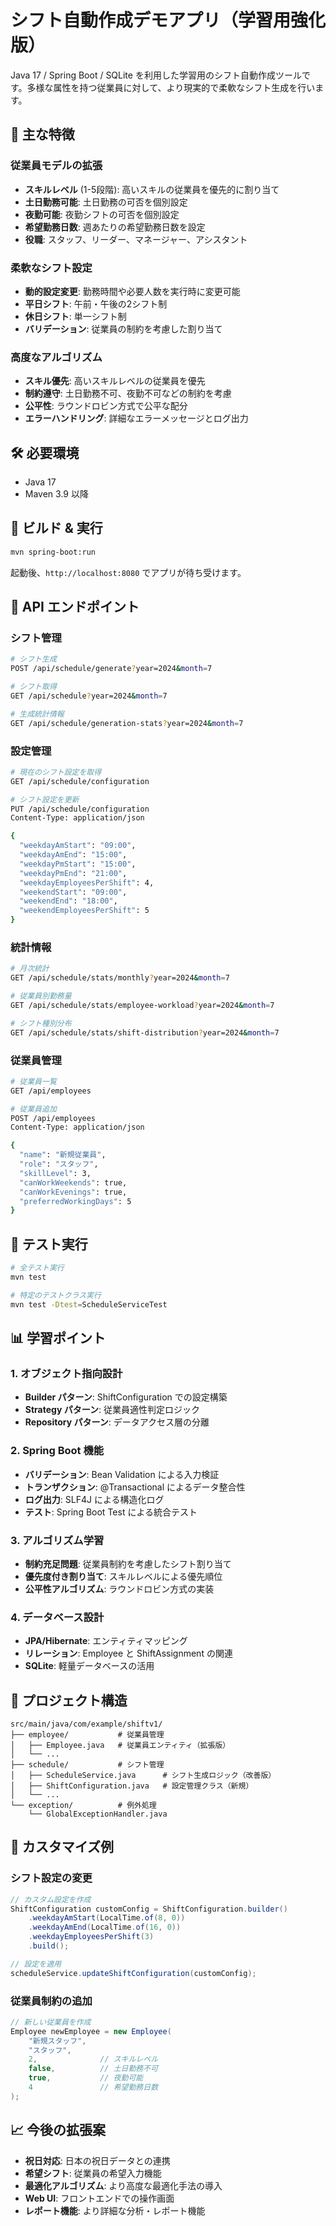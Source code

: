 # シフト自動作成デモアプリ（学習用強化版）

Java 17 / Spring Boot / SQLite を利用した学習用のシフト自動作成ツールです。多様な属性を持つ従業員に対して、より現実的で柔軟なシフト生成を行います。

## 🚀 主な特徴

### 従業員モデルの拡張
- **スキルレベル** (1-5段階): 高いスキルの従業員を優先的に割り当て
- **土日勤務可能**: 土日勤務の可否を個別設定
- **夜勤可能**: 夜勤シフトの可否を個別設定
- **希望勤務日数**: 週あたりの希望勤務日数を設定
- **役職**: スタッフ、リーダー、マネージャー、アシスタント

### 柔軟なシフト設定
- **動的設定変更**: 勤務時間や必要人数を実行時に変更可能
- **平日シフト**: 午前・午後の2シフト制
- **休日シフト**: 単一シフト制
- **バリデーション**: 従業員の制約を考慮した割り当て

### 高度なアルゴリズム
- **スキル優先**: 高いスキルレベルの従業員を優先
- **制約遵守**: 土日勤務不可、夜勤不可などの制約を考慮
- **公平性**: ラウンドロビン方式で公平な配分
- **エラーハンドリング**: 詳細なエラーメッセージとログ出力

## 🛠️ 必要環境
- Java 17
- Maven 3.9 以降

## 🚀 ビルド & 実行
```bash
mvn spring-boot:run
```

起動後、`http://localhost:8080` でアプリが待ち受けます。

## 📡 API エンドポイント

### シフト管理
```bash
# シフト生成
POST /api/schedule/generate?year=2024&month=7

# シフト取得
GET /api/schedule?year=2024&month=7

# 生成統計情報
GET /api/schedule/generation-stats?year=2024&month=7
```

### 設定管理
```bash
# 現在のシフト設定を取得
GET /api/schedule/configuration

# シフト設定を更新
PUT /api/schedule/configuration
Content-Type: application/json

{
  "weekdayAmStart": "09:00",
  "weekdayAmEnd": "15:00",
  "weekdayPmStart": "15:00",
  "weekdayPmEnd": "21:00",
  "weekdayEmployeesPerShift": 4,
  "weekendStart": "09:00",
  "weekendEnd": "18:00",
  "weekendEmployeesPerShift": 5
}
```

### 統計情報
```bash
# 月次統計
GET /api/schedule/stats/monthly?year=2024&month=7

# 従業員別勤務量
GET /api/schedule/stats/employee-workload?year=2024&month=7

# シフト種別分布
GET /api/schedule/stats/shift-distribution?year=2024&month=7
```

### 従業員管理
```bash
# 従業員一覧
GET /api/employees

# 従業員追加
POST /api/employees
Content-Type: application/json

{
  "name": "新規従業員",
  "role": "スタッフ",
  "skillLevel": 3,
  "canWorkWeekends": true,
  "canWorkEvenings": true,
  "preferredWorkingDays": 5
}
```

## 🧪 テスト実行
```bash
# 全テスト実行
mvn test

# 特定のテストクラス実行
mvn test -Dtest=ScheduleServiceTest
```

## 📊 学習ポイント

### 1. オブジェクト指向設計
- **Builder パターン**: ShiftConfiguration での設定構築
- **Strategy パターン**: 従業員適性判定ロジック
- **Repository パターン**: データアクセス層の分離

### 2. Spring Boot 機能
- **バリデーション**: Bean Validation による入力検証
- **トランザクション**: @Transactional によるデータ整合性
- **ログ出力**: SLF4J による構造化ログ
- **テスト**: Spring Boot Test による統合テスト

### 3. アルゴリズム学習
- **制約充足問題**: 従業員制約を考慮したシフト割り当て
- **優先度付き割り当て**: スキルレベルによる優先順位
- **公平性アルゴリズム**: ラウンドロビン方式の実装

### 4. データベース設計
- **JPA/Hibernate**: エンティティマッピング
- **リレーション**: Employee と ShiftAssignment の関連
- **SQLite**: 軽量データベースの活用

## 📁 プロジェクト構造
```
src/main/java/com/example/shiftv1/
├── employee/           # 従業員管理
│   ├── Employee.java   # 従業員エンティティ（拡張版）
│   └── ...
├── schedule/           # シフト管理
│   ├── ScheduleService.java      # シフト生成ロジック（改善版）
│   ├── ShiftConfiguration.java   # 設定管理クラス（新規）
│   └── ...
└── exception/          # 例外処理
    └── GlobalExceptionHandler.java
```

## 🔧 カスタマイズ例

### シフト設定の変更
```java
// カスタム設定を作成
ShiftConfiguration customConfig = ShiftConfiguration.builder()
    .weekdayAmStart(LocalTime.of(8, 0))
    .weekdayAmEnd(LocalTime.of(16, 0))
    .weekdayEmployeesPerShift(3)
    .build();

// 設定を適用
scheduleService.updateShiftConfiguration(customConfig);
```

### 従業員制約の追加
```java
// 新しい従業員を作成
Employee newEmployee = new Employee(
    "新規スタッフ", 
    "スタッフ", 
    2,              // スキルレベル
    false,          // 土日勤務不可
    true,           // 夜勤可能
    4               // 希望勤務日数
);
```

## 📈 今後の拡張案
- **祝日対応**: 日本の祝日データとの連携
- **希望シフト**: 従業員の希望入力機能
- **最適化アルゴリズム**: より高度な最適化手法の導入
- **Web UI**: フロントエンドでの操作画面
- **レポート機能**: より詳細な分析・レポート機能
